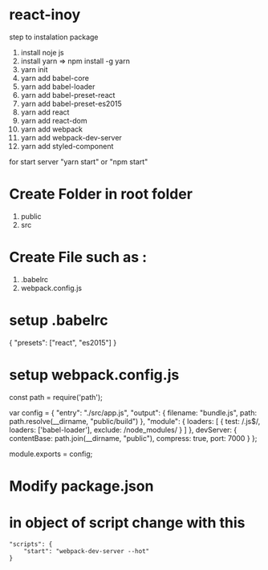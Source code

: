 # react-inoy
step to instalation package
1. install noje js
2. install yarn => npm install -g yarn
3. yarn init
4. yarn add babel-core
5. yarn add babel-loader
6. yarn add babel-preset-react
7. yarn add babel-preset-es2015
8. yarn add react
9. yarn add react-dom
10. yarn add webpack
11. yarn add webpack-dev-server
12. yarn add styled-component

for start server "yarn start" or "npm start"

# Create Folder in root folder
1. public
2. src

# Create File such as : 
1. .babelrc
2. webpack.config.js


# setup .babelrc
{
  "presets": ["react", "es2015"]
}


# setup webpack.config.js
const path = require('path');

var config = {
    "entry": "./src/app.js",
    "output": {
        filename: "bundle.js",
        path: path.resolve(__dirname, "public/build")
    },
    "module": {
        loaders: [
            {
                test: /\.js$/,
                loaders: ['babel-loader'],
                exclude: /node_modules/
            }
        ]
    },
    devServer: {
        contentBase: path.join(__dirname, "public"),
        compress: true,
        port: 7000
    }
};

module.exports = config;

# Modify package.json
  # in object of script change with this
    "scripts": {
        "start": "webpack-dev-server --hot"
    }

